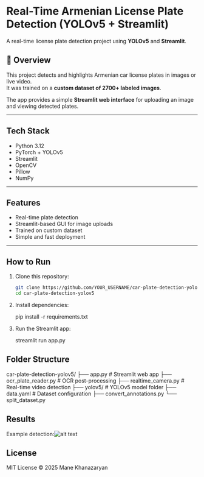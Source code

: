 #  Real-Time Armenian License Plate Detection (YOLOv5 + Streamlit)

A real-time license plate detection project using **YOLOv5** and **Streamlit**.

## 📖 Overview
This project detects and highlights Armenian car license plates in images or live video.  
It was trained on a **custom dataset of 2700+ labeled images**.

The app provides a simple **Streamlit web interface** for uploading an image and viewing detected plates.

---

##  Tech Stack
- Python 3.12
- PyTorch + YOLOv5
- Streamlit
- OpenCV
- Pillow
- NumPy

---

## Features
- Real-time plate detection
- Streamlit-based GUI for image uploads
- Trained on custom dataset
- Simple and fast deployment

---

##  How to Run
1. Clone this repository:
   ```bash
   git clone https://github.com/YOUR_USERNAME/car-plate-detection-yolov5.git
   cd car-plate-detection-yolov5
2. Install dependencies:

   pip install -r requirements.txt


3. Run the Streamlit app:

   streamlit run app.py

##  Folder Structure

car-plate-detection-yolov5/
├── app.py                # Streamlit web app
├── ocr_plate_reader.py   # OCR post-processing
├── realtime_camera.py    # Real-time video detection
├── yolov5/               # YOLOv5 model folder
├── data.yaml             # Dataset configuration
├── convert_annotations.py
└── split_dataset.py

##  Results

Example detection:![alt text](screenshot.png)

## License

MIT License © 2025 Mane Khanazaryan
